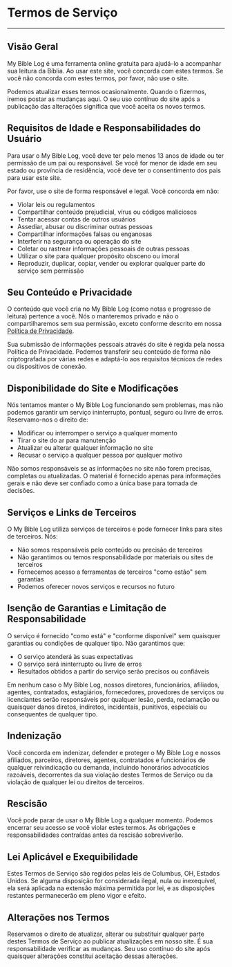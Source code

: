 # Termos de Serviço

---

## Visão Geral

My Bible Log é uma ferramenta online gratuita para ajudá-lo a acompanhar sua leitura da Bíblia. Ao usar este site, você concorda com estes termos. Se você não concorda com estes termos, por favor, não use o site.

Podemos atualizar esses termos ocasionalmente. Quando o fizermos, iremos postar as mudanças aqui. O seu uso contínuo do site após a publicação das alterações significa que você aceita os novos termos.

## Requisitos de Idade e Responsabilidades do Usuário

Para usar o My Bible Log, você deve ter pelo menos 13 anos de idade ou ter permissão de um pai ou responsável. Se você for menor de idade em seu estado ou província de residência, você deve ter o consentimento dos pais para usar este site.

Por favor, use o site de forma responsável e legal. Você concorda em não:

- Violar leis ou regulamentos
- Compartilhar conteúdo prejudicial, vírus ou códigos maliciosos
- Tentar acessar contas de outros usuários
- Assediar, abusar ou discriminar outras pessoas
- Compartilhar informações falsas ou enganosas
- Interferir na segurança ou operação do site
- Coletar ou rastrear informações pessoais de outras pessoas
- Utilizar o site para qualquer propósito obsceno ou imoral
- Reproduzir, duplicar, copiar, vender ou explorar qualquer parte do serviço sem permissão

## Seu Conteúdo e Privacidade

O conteúdo que você cria no My Bible Log (como notas e progresso de leitura) pertence a você. Nós o manteremos privado e não o compartilharemos sem sua permissão, exceto conforme descrito em nossa [Política de Privacidade](/policy/privacy).

Sua submissão de informações pessoais através do site é regida pela nossa Política de Privacidade. Podemos transferir seu conteúdo de forma não criptografada por várias redes e adaptá-lo aos requisitos técnicos de redes ou dispositivos de conexão.

## Disponibilidade do Site e Modificações

Nós tentamos manter o My Bible Log funcionando sem problemas, mas não podemos garantir um serviço ininterrupto, pontual, seguro ou livre de erros. Reservamo-nos o direito de:

- Modificar ou interromper o serviço a qualquer momento
- Tirar o site do ar para manutenção
- Atualizar ou alterar qualquer informação no site
- Recusar o serviço a qualquer pessoa por qualquer motivo

Não somos responsáveis se as informações no site não forem precisas, completas ou atualizadas. O material é fornecido apenas para informações gerais e não deve ser confiado como a única base para tomada de decisões.

## Serviços e Links de Terceiros

O My Bible Log utiliza serviços de terceiros e pode fornecer links para sites de terceiros. Nós:

- Não somos responsáveis pelo conteúdo ou precisão de terceiros
- Não garantimos ou temos responsabilidade por materiais ou sites de terceiros
- Fornecemos acesso a ferramentas de terceiros "como estão" sem garantias
- Podemos oferecer novos serviços e recursos no futuro

## Isenção de Garantias e Limitação de Responsabilidade

O serviço é fornecido "como está" e "conforme disponível" sem quaisquer garantias ou condições de qualquer tipo. Não garantimos que:

- O serviço atenderá às suas expectativas
- O serviço será ininterrupto ou livre de erros
- Resultados obtidos a partir do serviço serão precisos ou confiáveis

Em nenhum caso o My Bible Log, nossos diretores, funcionários, afiliados, agentes, contratados, estagiários, fornecedores, provedores de serviços ou licenciantes serão responsáveis por qualquer lesão, perda, reclamação ou quaisquer danos diretos, indiretos, incidentais, punitivos, especiais ou consequentes de qualquer tipo.

## Indenização

Você concorda em indenizar, defender e proteger o My Bible Log e nossos afiliados, parceiros, diretores, agentes, contratados e funcionários de qualquer reivindicação ou demanda, incluindo honorários advocatícios razoáveis, decorrentes da sua violação destes Termos de Serviço ou da violação de qualquer lei ou direitos de terceiros.

## Rescisão

Você pode parar de usar o My Bible Log a qualquer momento. Podemos encerrar seu acesso se você violar estes termos. As obrigações e responsabilidades contraídas antes da rescisão sobreviverão.

## Lei Aplicável e Exequibilidade

Estes Termos de Serviço são regidos pelas leis de Columbus, OH, Estados Unidos. Se alguma disposição for considerada ilegal, nula ou inexequível, ela será aplicada na extensão máxima permitida por lei, e as disposições restantes permanecerão em pleno vigor e efeito.

## Alterações nos Termos

Reservamos o direito de atualizar, alterar ou substituir qualquer parte destes Termos de Serviço ao publicar atualizações em nosso site. É sua responsabilidade verificar as mudanças. Seu uso contínuo do site após quaisquer alterações constitui aceitação dessas alterações.